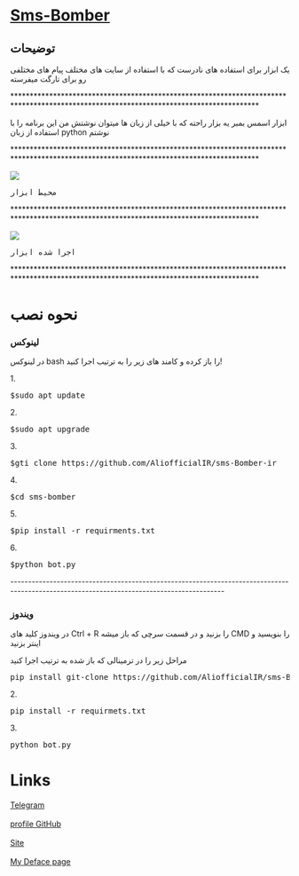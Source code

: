<body>
  <h1>
    <a href= '#'>Sms-Bomber</a>
  </h1>
  <h2>توضیحات</h2>
      <p>یک ابزار برای استفاده های نادرست که با استفاده از سایت های مختلف پیام های مختلفی رو برای تارگت میفرسته</p>
  <p>***************************************************************************************************************************************</p>
  <p>ابزار اسمس بمبر یه بزار راحته که با خیلی از زبان ها میتوان نوشتش من این برنامه را با استفاده از زبان python نوشتم</p>
  <p>***************************************************************************************************************************************</p>
  <img src='https://private-user-images.githubusercontent.com/160527404/307587181-05591e7c-bea6-4068-9350-814ac9654cc7.png?jwt=eyJhbGciOiJIUzI1NiIsInR5cCI6IkpXVCJ9.eyJpc3MiOiJnaXRodWIuY29tIiwiYXVkIjoicmF3LmdpdGh1YnVzZXJjb250ZW50LmNvbSIsImtleSI6ImtleTUiLCJleHAiOjE3MDg4NjEwMjMsIm5iZiI6MTcwODg2MDcyMywicGF0aCI6Ii8xNjA1Mjc0MDQvMzA3NTg3MTgxLTA1NTkxZTdjLWJlYTYtNDA2OC05MzUwLTgxNGFjOTY1NGNjNy5wbmc_WC1BbXotQWxnb3JpdGhtPUFXUzQtSE1BQy1TSEEyNTYmWC1BbXotQ3JlZGVudGlhbD1BS0lBVkNPRFlMU0E1M1BRSzRaQSUyRjIwMjQwMjI1JTJGdXMtZWFzdC0xJTJGczMlMkZhd3M0X3JlcXVlc3QmWC1BbXotRGF0ZT0yMDI0MDIyNVQxMTMyMDNaJlgtQW16LUV4cGlyZXM9MzAwJlgtQW16LVNpZ25hdHVyZT01NzRiNjljMTc2ZGJlMGVhYTUxMWI2ZTExMjRkMDgzYjUzYmI1YWIwMzVmYTQxZTI0YjMyMjc3MzY1MjdhOWVlJlgtQW16LVNpZ25lZEhlYWRlcnM9aG9zdCZhY3Rvcl9pZD0wJmtleV9pZD0wJnJlcG9faWQ9MCJ9.vElwlg_K4Gzavh4LtSLXWIYBs29lyM3wcZ8eFDfUGNA'></img>
  <pre>محیط ابزار</pre>
  <p>***************************************************************************************************************************************</p>
<img src='https://private-user-images.githubusercontent.com/160527404/307587185-6da7bbc9-e875-47ce-873b-221a956a3c3d.png?jwt=eyJhbGciOiJIUzI1NiIsInR5cCI6IkpXVCJ9.eyJpc3MiOiJnaXRodWIuY29tIiwiYXVkIjoicmF3LmdpdGh1YnVzZXJjb250ZW50LmNvbSIsImtleSI6ImtleTUiLCJleHAiOjE3MDg4NjEwNTUsIm5iZiI6MTcwODg2MDc1NSwicGF0aCI6Ii8xNjA1Mjc0MDQvMzA3NTg3MTg1LTZkYTdiYmM5LWU4NzUtNDdjZS04NzNiLTIyMWE5NTZhM2MzZC5wbmc_WC1BbXotQWxnb3JpdGhtPUFXUzQtSE1BQy1TSEEyNTYmWC1BbXotQ3JlZGVudGlhbD1BS0lBVkNPRFlMU0E1M1BRSzRaQSUyRjIwMjQwMjI1JTJGdXMtZWFzdC0xJTJGczMlMkZhd3M0X3JlcXVlc3QmWC1BbXotRGF0ZT0yMDI0MDIyNVQxMTMyMzVaJlgtQW16LUV4cGlyZXM9MzAwJlgtQW16LVNpZ25hdHVyZT1mY2I0MDE1ZGE2MDdlNDFiMzMyODMxYWVkN2RlMmU3M2IyNDc5MzBjYTQwNzQ4OTY0NzVjMTFkNjFjYjE4YWUyJlgtQW16LVNpZ25lZEhlYWRlcnM9aG9zdCZhY3Rvcl9pZD0wJmtleV9pZD0wJnJlcG9faWQ9MCJ9.XOpKrjX7iMw7JRbvQ9mxn5U1vSjVlNYBsInb9__YDnA'></img>
  <pre>اجرا شده ابزار</pre>
  <p>***************************************************************************************************************************************</p>

  <h1>نحوه نصب</h1>
<div>  
  <h3>لینوکس</h3>
  <p>در لینوکس bash را باز کرده و کامند های زیر را به ترتیب اجرا کنید!</p>
  <p>1.</p>
  <pre>$sudo apt update</pre>
  <p>2.</p>
  <pre>$sudo apt upgrade</pre>
  <p>3.</p>
  <pre>$gti clone https://github.com/AliofficialIR/sms-Bomber-ir</pre>
  <p>4.</p>
  <pre>$cd sms-bomber</pre>
  <p>5.</p>
  <pre>$pip install -r requirments.txt</pre>
  <p>6.</p>
  <pre>$python bot.py</pre>
</div>
<p>------------------------------------------------------------------------------------------------------------------------------------------</p>
<div>
  <h3>ویندوز</h3>
  <p>در ویندوز  کلید های Ctrl + R را بزنید و در قسمت سرچی که باز میشه CMD را بنویسید و اینتر بزنید</p>
  <p>مراحل زیر را در ترمینالی که باز شده به ترتیب اجرا کنید</p>
  <pre>pip install git-clone https://github.com/AliofficialIR/sms-Bomber-ir</pre>
  <p>2.</p>
  <pre>pip install -r requirmets.txt</pre>
  <p>3.</p>
  <pre>python bot.py</pre>
</div>

<div>
  <h1>Links</h1>
<a href='https://t.me/H_SarrAllah'>Telegram</a>
  <br>
  <br>
<a href='https://github.com/AliofficialIR'> profile GitHub</a>
<br>
<br>
<a href='https://#.com'>Site</a>
<br>
<br>
<a href='B2n.ir/y82327'>My Deface page</a>
  
</div>

  </body>
